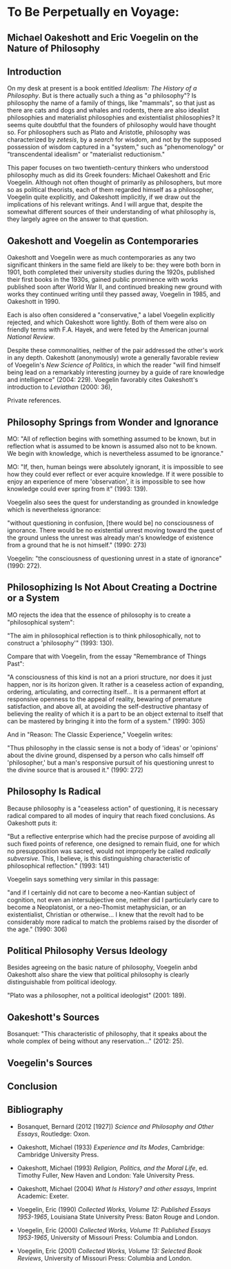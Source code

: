 # To Be Perpetually en Voyage:
## Michael Oakeshott and Eric Voegelin on the Nature of Philosophy

## Introduction

On my desk at present is a book entitled *Idealism: The History of a Philosophy*. But is there actually
such a thing as "*a* philosophy"? Is philosophy the name of a family of things, like "mammals", so that just as there
are cats and dogs and whales and rodents, there are also idealist philosophies and materialist philosophies and
existentialist philosophies? It seems quite doubtful that the founders of philosophy would have thought so. For
philosophers such as Plato and Aristotle, philosophy was characterized by *zetesis*, by a *search* for wisdom, and
not by the supposed possession of wisdom captured in a "system," such as "phenomenology" or "transcendental idealism" or
"materialist reductionism."

This paper focuses on two twentieth-century thinkers who understood philosophy much as did its Greek founders:
Michael Oakeshott and Eric Voegelin. Although not often thought of primarily as philosophers, but more so as
political theorists, each of them regarded himself as a philosopher, Voegelin quite explicitly, and Oakeshott
implicitly, if we draw out the implications of his relevant writings. And I will argue that, despite the somewhat
different sources of their understanding of what philosophy is, they largely agree on the answer to that question.


## Oakeshott and Voegelin as Contemporaries

Oakeshott and Voegelin were as much contemporaries as any two significant thinkers in the same field
are likely to be: they were both born in 1901, both completed their university studies during the 1920s, published their
first books in the 1930s, gained public prominence with works published soon after World War II, and continued breaking
new ground with works they continued writing until they passed away, Voegelin in 1985, and Oakeshott in 1990.

Each is also often considered a "conservative," a label Voegelin explicitly rejected, and which Oakeshott wore lightly.
Both of them were also on friendly terms with F.A. Hayek, and were feted by the American journal *National Review*.

Despite these commonalities, neither of the pair addressed the other's work in any depth. Oakeshott (anonymously)
wrote a generally favorable review of Voegelin's *New Science of Politics*, in which the reader "will find himself being
lead on a remarkably interesting journey by a guide of rare knowledge and intelligence" (2004: 229). Voegelin favorably
cites Oakeshott's introduction to *Leviathan* (2000: 36), 

Private references.

## Philosophy Springs from Wonder and Ignorance


MO: "All of reflection begins with something assumed to be known, but in reflection what is assumed to be known is assumed
also not to be known. We begin with knowledge, which is nevertheless assumed to be ignorance."


MO: "If, then, human beings were absolutely ignorant, it is impossible to see how they could ever reflect or ever
acquire knowledge. If it were possible to enjoy an experience of mere 'observation', it is impossible to see how
knowledge could ever spring from it" (1993: 139).

Voegelin also sees the quest for understanding as grounded in knowledge which is nevertheless ignorance:

"without questioning in confusion, [there would be] no consciousness of ignorance. There would be no existential unrest
moving toward the quest of the ground unless the unrest was already man's knowledge of existence from a ground that
he is not himself." (1990: 273)



Voegelin: "the consciousness of questioning unrest in a state of ignorance" (1990: 272).


## Philosophizing Is Not About Creating a Doctrine or a System


MO rejects the idea that the essence of philosophy is to create a "philosophical system":

"The aim in philosophical reflection is to think philosophically, not to construct a 'philosophy'" (1993: 130).

Compare that with Voegelin, from the essay "Remembrance of Things Past":

"A consciousness of this kind is not an a priori structure, nor does it just happen, nor is its horizon given. It rather
is a ceaseless action of expanding, ordering, articulating, and correcting itself... It is a permanent effort at
responsive openness to the appeal of reality, bewaring of premature satisfaction, and above all, at avoiding the
self-destructive phantasy of believing the reality of which it is a part to be an object external to itself that can be
mastered by bringing it into the form of a system." (1990: 305)

And in "Reason: The Classic Experience," Voegelin writes:

"Thus philosophy in the classic sense is not a body of 'ideas' or 'opinions' about the divine ground, dispensed by a
person who calls himself off 'philosopher,' but a man's responsive pursuit of his questioning unrest to the divine
source that is aroused it." (1990: 272)


## Philosophy Is Radical

Because philosophy is a "ceaseless action" of questioning, it is necessary radical compared to all modes of inquiry that
reach fixed conclusions. As Oakeshott puts it:

"But a reflective enterprise which had the precise purpose of avoiding all such fixed points of reference, one designed
to remain fluid, one for which no presupposition was sacred, would not improperly be called *radically subversive*.
This, I believe, is this distinguishing characteristic of philosophical reflection." (1993: 141)

Voegelin says something very similar in this passage:

"and if I certainly did not care to become a neo-Kantian subject of cognition, not even an intersubjective one, neither
did I particularly care to become a Neoplatonist, or a neo-Thomist metaphysician, or an existentialist, Christian or
otherwise... I knew that the revolt had to be considerably more radical to match the problems raised by the disorder of
the age." (1990: 306)






## Political Philosophy Versus Ideology

Besides agreeing on the basic nature of philosophy, Voegelin anbd Oakeshott also share the view that political philosophy is
clearly distinguishable from political ideology.



"Plato was a philosopher, not a political ideologist" (2001: 189).



## Oakeshott's Sources


Bosanquet: "This characteristic of philosophy, that it speaks about the whole complex of being without any
reservation..." (2012: 25).

## Voegelin's Sources



## Conclusion


## Bibliography


- Bosanquet, Bernard (2012 [1927]) *Science and Philosophy and Other Essays*, Routledge: Oxon.

- Oakeshott, Michael (1933) *Experience and Its Modes*, Cambridge: Cambridge University Press.

- Oakeshott, Michael (1993) *Religion, Politics, and the Moral Life*,
ed. Timothy Fuller, New Haven and London: Yale University Press.

- Oakeshott, Michael (2004) *What Is History? and other essays*, Imprint Academic: Exeter.

- Voegelin, Eric (1990) *Collected Works, Volume 12: Published Essays 1953-1965*, Louisiana State University Press:
Baton Rouge and London.

- Voegelin, Eric (2000) *Collected Works, Volume 11: Published Essays 1953-1965*, University of Missouri Press: Columbia
    and London.

- Voegelin, Eric (2001) *Collected Works, Volume 13: Selected Book Reviews*, University of Missouri Press: Columbia and
    London.

